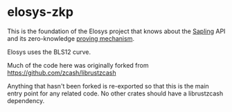 # elosys-zkp

This is the foundation of the Elosys project that knows about the
[Sapling](https://github.com/zcash/librustzcash/tree/master/zcash_primitives/src/sapling)
API and its zero-knowledge [proving mechanism](https://github.com/zcash/librustzcash/tree/master/zcash_proofs/src/sapling).

Elosys uses the BLS12 curve.

Much of the code here was originally forked from https://github.com/zcash/librustzcash

Anything that hasn't been forked is re-exported so that this is the main entry point for any related code. No other crates should have a librustzcash dependency.
